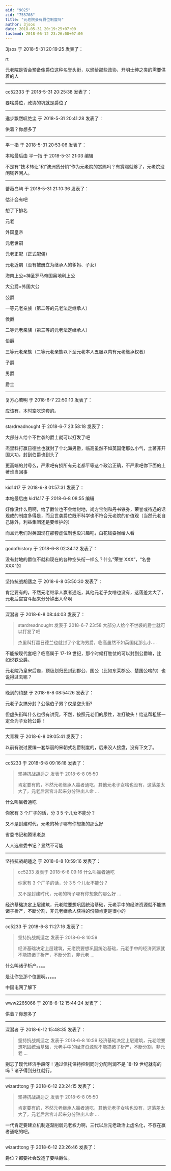 ```yaml
---
aid: "9025"
zid: "755708"
title: "元老院会有爵位制度吗"
author: 3jsos
date: 2018-05-31 20:19:25+07:00
lastmod: 2018-06-12 23:26:00+07:00
---
```


3jsos 于 2018-5-31 20:19:25 发表了：

rt

元老院是否会预备像爵位这种名誉头衔，以颁给那些政协、开明士绅之类的需要供着的人

---

cc52333 于 2018-5-31 20:25:38 发表了：

要啥爵位，政协的坑就是爵位了

---

逸步飘然叹绝尘 于 2018-5-31 20:41:28 发表了：

供着？你想多了

---

平一指 于 2018-5-31 20:53:06 发表了：

本帖最后由 平一指 于 2018-5-31 21:03 编辑

不是有“技术转让”和“澳洲货分销”作为元老院的赏赐吗？有赏赐就够了，元老院没闲钱养闲人。

---

蔷薇岛屿 于 2018-5-31 21:10:36 发表了：

估计会有吧

想了下排名

元老

外国皇帝

元老世嗣

元老正配（正式配偶）

元老近嗣（没有被册立为继承人的爹妈、子女）

海南上公=神圣罗马帝国奥地利上公

大公爵=外国大公

公爵

一等元老亲族（第二等的元老法定继承人）

侯爵

二等元老亲族（第三等的元老法定继承人）

伯爵

三等元老亲族（二等元老亲族以下至元老本人五服以内有元老继承权者）

子爵

男爵

爵士

---

复方心若明 于 2018-6-7 22:50:10 发表了：

应该有，本时空吃这套的。

---

stardreadnought 于 2018-6-7 23:58:18 发表了：

大部分人给个不世袭的爵士就可以打发了吧

杰里科打赢日德兰也就封了个北海男爵，临高虽然不如英国佬那么小气，土著非开国大功，封到伯爵也到头了

更高端的封号么，严肃吧有损所有元老都平等这个政治正确，不严肃吧你下面的土著谁当回事

---

kid1417 于 2018-6-8 01:57:31 发表了：

本帖最后由 kid1417 于 2018-6-8 08:55 编辑

好像没什么用啊，给了爵位也不会给封地，尚方宝剑和丹书铁券，荣誉或待遇的话现成的制度多得是，而且世袭爵位既不科学也不符合元老院的价值观（当然元老自己除外，利益集团还是要维护的）

而且元老们对英国现在那套虚位制也没兴趣吧，白花钱耍猴给人看

---

godofhistory 于 2018-6-8 02:34:12 发表了：

没有封地的爵位不就和现在的各种空头衔一样么？什么“荣誉 XXX”，“名誉 XXX”的

---

坚持抗战胡适之 于 2018-6-8 05:50:30 发表了：

肯定要有的，不然元老继承人赢者通吃，其他元老子女啥也没有，这落差太大了，元老后宫宫斗起来分分钟出人命啊

---

深潜者 于 2018-6-8 08:44:03 发表了：

> stardreadnought 发表于 2018-6-7 23:58 大部分人给个不世袭的爵士就可以打发了吧
>
> 杰里科打赢日德兰也就封了个北海男爵，临高虽然不如英国佬那么小 ...

不能按现代套吧？临高属于 17-19 世纪，那个时候打胜仗的可以封到公爵嘛，比如说铁公爵。

元老院乃皇宋后裔，顶级划归民封到郡公、国公（比如东莱郡公、楚国公啥的）也说得过去嘛？

---

晚到的约瑟 于 2018-6-8 08:54:26 发表了：

元老子女搞分封？公侯伯子男？仅是空头衔?

但虚头衔叫什么也很有讲究，不然，按照元老们的尿性，准打破头！给这帮粗胚一定全为子女抢公爵！

---

大青稞 于 2018-6-8 09:05:41 发表了：

以前有说过要编一套华丽的宋朝式名爵制度的，后来没人接盘，没有下文了。

---

cc5233 于 2018-6-8 09:16:18 发表了：

> 坚持抗战胡适之 发表于 2018-6-8 05:50
>
> 肯定要有的，不然元老继承人赢者通吃，其他元老子女啥也没有，这落差太大了，元老后宫宫斗起来分分钟出人命 ...

什么叫赢者通吃

你家有 3 个厂子的话，分 3 5 个儿女不能分？

又不是封建时代，元老的椅子哪有你想象的那么好

省委书记和腾讯老总

人人选省委书记？显然不可能

---

坚持抗战胡适之 于 2018-6-8 10:59:16 发表了：

> cc5233 发表于 2018-6-8 09:16 什么叫赢者通吃
>
> 你家有 3 个厂子的话，分 3 5 个儿女不能分？
>
> 又不是封建时代，元老的椅子哪有你想象的那么好 ...

经济基础决定上层建筑，元老院要想巩固统治基础，元老手中的经济资源就不能搞诸子析产，不断分割，非元老继承人获得的份额肯定是很小的

---

cc5233 于 2018-6-8 11:27:16 发表了：

> 坚持抗战胡适之 发表于 2018-6-8 10:59
>
> 经济基础决定上层建筑，元老院要想巩固统治基础，元老手中的经济资源就不能搞诸子析产，不断分割，非元老 ...

什么叫诸子析产。。。。

是让你坐那个位置啊。。。。。

中国电网了解下

---

www2265066 于 2018-6-12 15:44:24 发表了：

供着？你想多了

---

深潜者 于 2018-6-12 15:48:35 发表了：

> 坚持抗战胡适之 发表于 2018-6-8 10:59 经济基础决定上层建筑，元老院要想巩固统治基础，元老手中的经济资源就不能搞诸子析产，不断分割，非元老 ...

别忘了现代经济手段呀！通过信托保持控制同时分配利润不是 18-19 世纪就有的吗？诸子得到分红就行，

---

wizardtong 于 2018-6-12 23:24:15 发表了：

> 坚持抗战胡适之 发表于 2018-6-8 05:50
>
> 肯定要有的，不然元老继承人赢者通吃，其他元老子女啥也没有，这落差太大了，元老后宫宫斗起来分分钟出人命 ...

一代肯定要建立机制逐渐削弱元老权力啊，三代以后元老政治上虚名化，不存在赢者通吃的吧。

---

wizardtong 于 2018-6-12 23:26:46 发表了：

爵位？都要社会改造了要啥爵位。

---
